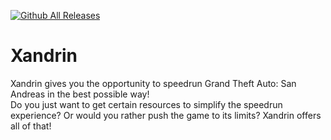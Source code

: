 [![Github All Releases](https://img.shields.io/github/downloads/Montrii/Xandrin/total.svg)]()

# Xandrin
Xandrin gives you the opportunity to speedrun Grand Theft Auto: San Andreas in the best possible way!  
Do you just want to get certain resources to simplify the speedrun experience? Or would you rather push the game to its limits? Xandrin offers all of that!

